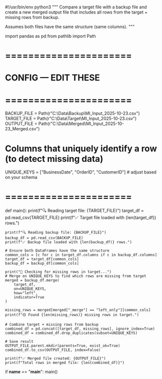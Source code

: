 #!/usr/bin/env python3
"""
Compare a target file with a backup file and create a new merged output file
that includes all rows from the target + missing rows from backup.

Assumes both files have the same structure (same columns).
"""

import pandas as pd
from pathlib import Path

# ======================
# CONFIG — EDIT THESE
# ======================
BACKUP_FILE = Path(r"C:\Data\Backup\MI_Input_2025-10-23.csv")
TARGET_FILE = Path(r"C:\Data\Target\MI_Input_2025-10-23.csv")
OUTPUT_FILE = Path(r"C:\Data\Merged\MI_Input_2025-10-23_Merged.csv")

# Columns that uniquely identify a row (to detect missing data)
UNIQUE_KEYS = ["BusinessDate", "OrderID", "CustomerID"]  # adjust based on your schema

# ======================

def main():
    print(f"🔍 Reading target file: {TARGET_FILE}")
    target_df = pd.read_csv(TARGET_FILE)
    print(f"✅ Target file loaded with {len(target_df)} rows.")

    print(f"🔍 Reading backup file: {BACKUP_FILE}")
    backup_df = pd.read_csv(BACKUP_FILE)
    print(f"✅ Backup file loaded with {len(backup_df)} rows.")

    # Ensure both DataFrames have the same structure
    common_cols = [c for c in target_df.columns if c in backup_df.columns]
    target_df = target_df[common_cols]
    backup_df = backup_df[common_cols]

    print("🔎 Checking for missing rows in target...")
    # Merge on UNIQUE_KEYS to find which rows are missing from target
    merged = backup_df.merge(
        target_df,
        on=UNIQUE_KEYS,
        how="left",
        indicator=True
    )

    missing_rows = merged[merged["_merge"] == "left_only"][common_cols]
    print(f"🟡 Found {len(missing_rows)} missing rows in target.")

    # Combine target + missing rows from backup
    combined_df = pd.concat([target_df, missing_rows], ignore_index=True)
    combined_df = combined_df.drop_duplicates(subset=UNIQUE_KEYS)

    # Save result
    OUTPUT_FILE.parent.mkdir(parents=True, exist_ok=True)
    combined_df.to_csv(OUTPUT_FILE, index=False)

    print(f"✅ Merged file created: {OUTPUT_FILE}")
    print(f"Total rows in merged file: {len(combined_df)}")

if __name__ == "__main__":
    main()
